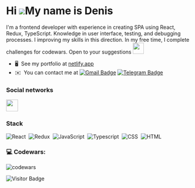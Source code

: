 Hi ![](https://user-images.githubusercontent.com/18350557/176309783-0785949b-9127-417c-8b55-ab5a4333674e.gif)My name is Denis
=============================================================================================================================


I'm a frontend developer with experience in creating SPA using React, Redux, TypeScript. Knowledge in user interface, testing, and debugging processes. I improving my skills in this direction. In my free time, I complete challenges for codewars. Open to your suggestions <img src="https://media.giphy.com/media/WUlplcMpOCEmTGBtBW/giphy.gif" width="30px">


* 🖥️  See my portfolio at [netlify.app](http://warning11223.netlify.app/)
* ✉️  You can contact me at [![Gmail Badge](https://img.shields.io/badge/-Gmail-red?style=flat&logo=Gmail&logoColor=white)](mailto:warning11223@gmail.com) [![Telegram Badge](https://img.shields.io/badge/-w4rn1nq-blue?style=flat&logo=Telegram&logoColor=white)](https://t.me/w4rn1nq) 


### Social networks

<p align="left">
<a href="https://www.linkedin.com/in/denis-khablo/" target="_blank" rel="noreferrer"><img src="https://raw.githubusercontent.com/danielcranney/readme-generator/main/public/icons/socials/linkedin.svg" width="32" height="32" /></a>
</p>


### Stack

![React](https://img.shields.io/badge/-React-05122A?style=flat&logo=react)&nbsp;
![Redux](https://img.shields.io/badge/-Redux-05122A?style=flat&logo=redux)&nbsp;
![JavaScript](https://img.shields.io/badge/-JavaScript-05122A?style=flat&logo=javascript)&nbsp;
![Typescript](https://img.shields.io/badge/-Typescript-05122A?style=flat&logo=typescript)&nbsp;
![CSS](https://img.shields.io/badge/-CSS-05122A?style=flat&logo=CSS3&logoColor=1572B6)&nbsp;
![HTML](https://img.shields.io/badge/-HTML-05122A?style=flat&logo=HTML5)&nbsp;


### 💻 Codewars:

![codewars](https://www.codewars.com/users/warning11223/badges/large)


![Visitor Badge](https://visitor-badge.laobi.icu/badge?page_id=warning11223)

